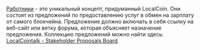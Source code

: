[Работники](introduction/workers) - это уникальный концепт, придуманный LocalCoin. Они состоят из предложений по предоставлению услуг в обмен на зарплату от самого блокчейна. Предложение должно включать в себя ссылку на веб-сайт или ветку форума, которая объясняет назначение предложения. Коллекцию предложений можно найти здесь: [LocalCointalk - Stakeholder Proposals Board](https://bocalcointalk.org/index.php/board,75.0.html).
